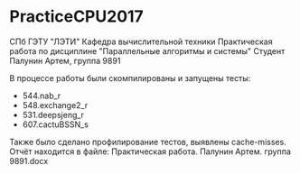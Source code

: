# PracticeCPU2017
СПб ГЭТУ "ЛЭТИ"
Кафедра вычислительной техники
Практическая работа по дисциплине "Параллельные алгоритмы и системы"
Студент Палунин Артем, группа 9891


В процессе работы были скомпилированы и запущены тесты:
- 544.nab_r
- 548.exchange2_r
- 531.deepsjeng_r
- 607.cactuBSSN_s

Также было сделано профилирование тестов, выявлены cache-misses. Отчёт находится в файле: Практическая работа. Палунин Артем. группа 9891.docx
